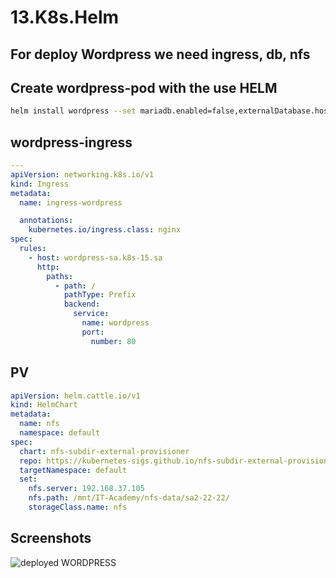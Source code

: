 # 13.K8s.Helm
## For deploy Wordpress we need ingress, db, nfs

## Create wordpress-pod with the use HELM
```sh
helm install wordpress --set mariadb.enabled=false,externalDatabase.host=192.168.201.15,externalDatabase.password=wp_admin,externalDatabase.user=wp_admin,externalDatabase.database=wordpress,global.storageClass=nfs,wordpressUsername=admin,wordpressPassword=admin bitnami/wordpress
```

## wordpress-ingress
```yaml
---
apiVersion: networking.k8s.io/v1
kind: Ingress
metadata:
  name: ingress-wordpress

  annotations:
    kubernetes.io/ingress.class: nginx
spec:
  rules:
    - host: wordpress-sa.k8s-15.sa
      http:
        paths:
          - path: /
            pathType: Prefix
            backend:
              service:
                name: wordpress
                port:
                  number: 80
```

## PV
```yaml
apiVersion: helm.cattle.io/v1
kind: HelmChart
metadata:
  name: nfs
  namespace: default
spec:
  chart: nfs-subdir-external-provisioner
  repo: https://kubernetes-sigs.github.io/nfs-subdir-external-provisioner
  targetNamespace: default
  set:
    nfs.server: 192.168.37.105
    nfs.path: /mnt/IT-Academy/nfs-data/sa2-22-22/
    storageClass.name: nfs
```

## Screenshots
![ deployed WORDPRESS](wordpress.PNG)


